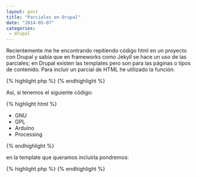 ```yaml
---
layout: post
title: "Parciales en Drupal"
date: "2014-05-07"
categories:
 - drupal
---
```


Recientemente me he encontrando repitiendo código html en un proyecto con Drupal y sabía que en frameworks como Jekyll se hace un uso de las parciales; en Drupal existen las templates pero son para las páginas o tipos de contenido. Para incluir un parcial de HTML he utilizado la función:

{% highlight php %}
    <?php
      theme_render_template($template_file, $variables);
    ?>
{% endhighlight %}

Así, si tenemos el siguiente código:

{% highlight html %}
    <ul>
      <li>GNU</li>
      <li>GPL</li>
      <li>Arduino</li>
      <li>Processing</li>
    </ul>
{% endhighlight %}

en la template que queramos incluirla pondremos:

{% highlight php %}
    <?php
      print theme_render_template('/path/to/partial/', $vars = array());
    ?>
{% endhighlight %}
